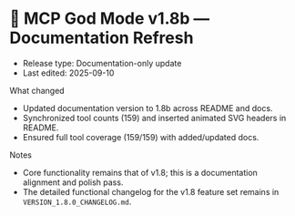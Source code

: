 # 🚀 MCP God Mode v1.8b — Documentation Refresh

- Release type: Documentation-only update
- Last edited: 2025-09-10

What changed
- Updated documentation version to 1.8b across README and docs.
- Synchronized tool counts (159) and inserted animated SVG headers in README.
- Ensured full tool coverage (159/159) with added/updated docs.

Notes
- Core functionality remains that of v1.8; this is a documentation alignment and polish pass.
- The detailed functional changelog for the v1.8 feature set remains in `VERSION_1.8.0_CHANGELOG.md`.

